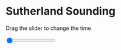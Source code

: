 <h1>Sutherland Sounding</h1>
<p>Drag the slider to change the time</p>

<div class="slidecontainer">
<input oninput='setImage(this)' class="slider" type="range" min="0" max="3" value="0" step="1" />
<img id='img'/>
</div>

<script>
var img = document.getElementById('img');
var img_array = ['/assets/images/skwt/skd_sul_wrfout_d01_2020-04-18_12:00:00.png',
'/assets/images/skwt/skd_sul_wrfout_d01_2020-04-18_18:00:00.png',
'/assets/images/skwt/skd_sul_wrfout_d01_2020-04-19_00:00:00.png',];
function setImage(obj)
{
        var value = obj.value;
        img.src = img_array[value];

}
</script>
